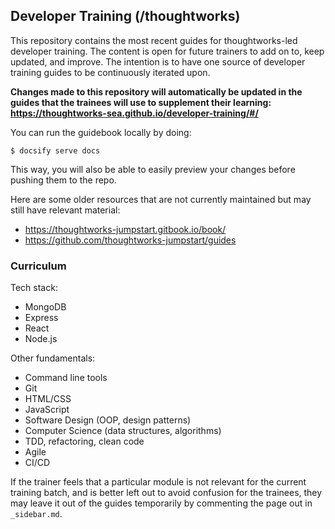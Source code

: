 ## Developer Training (/thoughtworks)

This repository contains the most recent guides for thoughtworks-led developer training. The content is open for future trainers to add on to, keep updated, and improve. The intention is to have one source of developer training guides to be continuously iterated upon.

**Changes made to this repository will automatically be updated in the guides that the trainees will use to supplement their learning: https://thoughtworks-sea.github.io/developer-training/#/**

You can run the guidebook locally by doing:

```
$ docsify serve docs
```

This way, you will also be able to easily preview your changes before pushing them to the repo.

Here are some older resources that are not currently maintained but may still have relevant material:
- https://thoughtworks-jumpstart.gitbook.io/book/
- https://github.com/thoughtworks-jumpstart/guides

### Curriculum

Tech stack:
- MongoDB
- Express
- React
- Node.js

Other fundamentals:
- Command line tools
- Git
- HTML/CSS
- JavaScript
- Software Design (OOP, design patterns)
- Computer Science (data structures, algorithms)
- TDD, refactoring, clean code
- Agile
- CI/CD

If the trainer feels that a particular module is not relevant for the current training batch, and is better left out to avoid confusion for the trainees, they may leave it out of the guides temporarily by commenting the page out in `_sidebar.md`.
